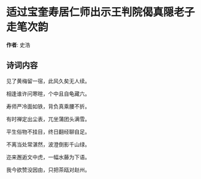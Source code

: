 # 适过宝奎寿居仁师出示王判院偈真隠老子走笔次韵

**作者**: 史浩

## 诗词内容

见了黄梅留一宿，此风久矣无人续。

相逢谁许问寒暄，个中且自龟藏六。

寿师严冷面如铁，背负真乘腰不折。

有时禅定出尘表，兀坐蒲团头满雪。

平生俗物不挂目，终日翻经聊自足。

不离当处常湛然，波澄倒影千山绿。

迩来邂逅文中虎，一幅水藤为下语。

我今欲赞没因由，只把茶瓯对赵州。

